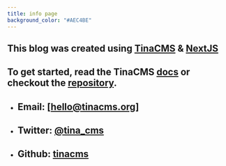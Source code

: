 ```yaml
---
title: info page
background_color: "#AEC4BE"
---
```


## This blog was created using [TinaCMS](https://tinacms.org) & [NextJS](https://nextjs.org/)

## To get started, read the TinaCMS [docs](https://tinacms.org/docs) or checkout the [repository](https://github.com/kendallstrautman/brevifolia-next-tinacms).

- ## Email: [hello@tinacms.org]
- ## Twitter: [@tina_cms](https://twitter.com/tina_cms)
- ## Github: [tinacms](https://github.com/tinacms/tinacms)
